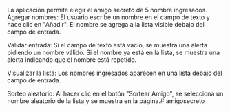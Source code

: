 La aplicación permite elegir el amigo secreto de 5 nombre ingresados.
Agregar nombres:
El usuario escribe un nombre en el campo de texto y hace clic en "Añadir".
El nombre se agrega a la lista visible debajo del campo de entrada.

Validar entrada:
Si el campo de texto está vacío, se muestra una alerta pidiendo un nombre válido.
Si el nombre ya está en la lista, se muestra una alerta indicando que el nombre está repetido.

Visualizar la lista:
Los nombres ingresados aparecen en una lista debajo del campo de entrada.

Sorteo aleatorio:
Al hacer clic en el botón "Sortear Amigo", se selecciona un nombre aleatorio de la lista y se muestra en la página.# amigosecreto
